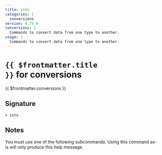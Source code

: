 ```yaml
---
title: into
categories: |
  conversions
version: 0.75.0
conversions: |
  Commands to convert data from one type to another.
usage: |
  Commands to convert data from one type to another.
---
```


# <code>{{ $frontmatter.title }}</code> for conversions

<div class='command-title'>{{ $frontmatter.conversions }}</div>

## Signature

```> into ```

## Notes
You must use one of the following subcommands. Using this command as-is will only produce this help message.